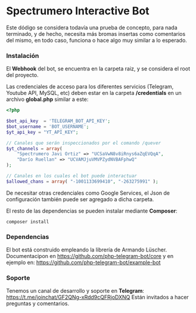 # Spectrumero Interactive Bot

Este dódigo se considera todavía una prueba de concepto, para nada terminado, y de hecho, necesita más bromas insertas como comentarios del mismo, en todo caso, funciona o hace algo muy similar a lo esperado.

### Instalación

El **Webhook** del bot, se encuentra en la carpeta raiz, y se considera el root del proyecto.

Las credenciales de acceso para los diferentes servicios (Telegram, Youtube API, MySQL, etc) deben estar en la carpeta **/credentials** en un archivo **global.php** similar a este:

```php
<?php

$bot_api_key  = 'TELEGRAM_BOT_API_KEY';
$bot_username = 'BOT_USERNAME';
$yt_api_key = "YT_API_KEY";

// Canales que serán inspeccionados por el comando /quever
$yt_channels = array(
	"Spectrumero Javi Ortiz" => "UCSaVwN8v8iRnys6aZqEVQqA",
	"Darío Ruellan" => "UCVAMJjuVMVPZydNVBAFphwQ"
);

// Canales en los cuales el bot puede interactuar
$allowed_chans = array( "-1001133699410", "-263275991" );
```

De necesitar otras credenciales como Google Services, el Json de configuración también puede ser agregado a dicha carpeta.

El resto de las dependencias se pueden instalar mediante **Composer**:

```
composer install
```

### Dependencias

El bot está construido empleando la librería de Armando Lüscher. Documentacipon en https://github.com/php-telegram-bot/core y en ejemplo en: https://github.com/php-telegram-bot/example-bot

### Soporte

Tenemos un canal de desarrollo y soporte en **Telegram**: https://t.me/joinchat/GF2QNg-xRdd9cQFRjoDXNQ Están invitados a hacer preguntas y comentarios.